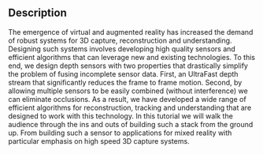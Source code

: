 
## Description
The emergence of virtual and augmented reality has increased the demand of robust systems for 3D capture, reconstruction and understanding. Designing such systems involves developing high quality sensors and efficient algorithms that can leverage new and existing technologies. To this end, we design depth sensors with two properties that drastically simplify the problem of fusing incomplete sensor data. First, an UltraFast depth stream that significantly reduces the frame to frame motion. Second, by allowing multiple sensors to be easily combined (without interference) we can eliminate occlusions. As a result, we have developed a wide range of efficient algorithms for reconstruction, tracking and understanding that are designed to work with this technology. In this tutorial we will walk the audience through the ins and outs of building such a stack from the ground up. From building such a sensor to applications for mixed reality with particular emphasis on high speed 3D capture systems.
